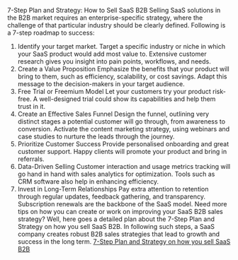 7-Step Plan and Strategy: How to Sell SaaS B2B
Selling SaaS solutions in the B2B market requires an enterprise-specific strategy, where the challenge of that particular industry should be clearly defined. Following is a 7-step roadmap to success:
1. Identify your target market.
Target a specific industry or niche in which your SaaS product would add most value to. Extensive customer research gives you insight into pain points, workflows, and needs.
2. Create a Value Proposition
Emphasize the benefits that your product will bring to them, such as efficiency, scalability, or cost savings. Adapt this message to the decision-makers in your target audience.
3. Free Trial or Freemium Model
Let your customers try your product risk-free. A well-designed trial could show its capabilities and help them trust in it.
4. Create an Effective Sales Funnel
Design the funnel, outlining very distinct stages a potential customer will go through, from awareness to conversion. Activate the content marketing strategy, using webinars and case studies to nurture the leads through the journey.
5. Prioritize Customer Success
Provide personalised onboarding and great customer support. Happy clients will promote your product and bring in referrals.
6. Data-Driven Selling
Customer interaction and usage metrics tracking will go hand in hand with sales analytics for optimization. Tools such as CRM software also help in enhancing efficiency.
7. Invest in Long-Term Relationships 
Pay extra attention to retention through regular updates, feedback gathering, and transparency. Subscription renewals are the backbone of the SaaS model. 
Need more tips on how you can create or work on improving your SaaS B2B sales strategy? Well, here goes a detailed plan about the 7-Step Plan and Strategy on how you sell SaaS B2B. 
In following such steps, a SaaS company creates robust B2B sales strategies that lead to growth and success in the long term.
<a href="https://blog.agamitechnologies.com/7-step-plan-and-strategy-how-to-sell-saas-b2b/">7-Step Plan and Strategy on how you sell SaaS B2B</a>
